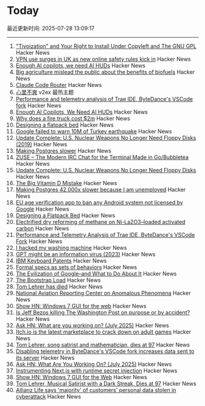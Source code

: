 # Today

最近更新时间: 2025-07-28 13:09:17

--- 
1. ["Tivoization" and Your Right to Install Under Copyleft and The GNU GPL](https://sfconservancy.org/blog/2021/jul/23/tivoization-and-the-gpl-right-to-install/) Hacker News
2. [VPN use surges in UK as new online safety rules kick in](https://www.ft.com/content/356674b0-9f1d-4f95-b1d5-f27570379a9b) Hacker News
3. [Enough AI copilots, we need AI HUDs](https://www.geoffreylitt.com/2025/07/27/enough-ai-copilots-we-need-ai-huds) Hacker News
4. [Big agriculture mislead the public about the benefits of biofuels](https://lithub.com/how-big-agriculture-mislead-the-public-about-the-benefits-of-biofuels/) Hacker News
5. [Claude Code Router](https://github.com/musistudio/claude-code-router) Hacker News
6. [心里不爽](https://www.v2ex.com/t/1148093) v2ex 最热主题
7. [Performance and telemetry analysis of Trae IDE, ByteDance's VSCode fork](https://github.com/segmentationf4u1t/trae_telemetry_research) Hacker News
8. [Enough AI Copilots, We Need AI HUDs](https://www.geoffreylitt.com/2025/07/27/enough-ai-copilots-we-need-ai-huds) Hacker News
9. [Why does a fire truck cost $2m](https://thehustle.co/originals/why-does-a-fire-truck-cost-2-million) Hacker News
10. [Designing a flatpack bed](https://kevinlynagh.com/newsletter/2025_07_flatpack/) Hacker News
11. [Google failed to warn 10M of Turkey earthquake](https://www.bbc.com/news/articles/c77v2kx304go) Hacker News
12. [Update Complete: U.S. Nuclear Weapons No Longer Need Floppy Disks (2019)](https://www.nytimes.com/2019/10/24/us/nuclear-weapons-floppy-disks.html) Hacker News
13. [Making Postgres slower](https://byteofdev.com/posts/making-postgres-slow/) Hacker News
14. [ZUSE – The Modern IRC Chat for the Terminal Made in Go/Bubbletea](https://github.com/babycommando/zuse) Hacker News
15. [Update Complete: U.S. Nuclear Weapons No Longer Need Floppy Disks](https://www.nytimes.com/2019/10/24/us/nuclear-weapons-floppy-disks.html) Hacker News
16. [The Big Vitamin D Mistake](https://pmc.ncbi.nlm.nih.gov/articles/PMC5541280/) Hacker News
17. [Making Postgres 42,000x slower because I am unemployed](https://byteofdev.com/posts/making-postgres-slow/) Hacker News
18. [EU age verification app to ban any Android system not licensed by Google](https://www.reddit.com/r/degoogle/s/YxmPgFes8a) Hacker News
19. [Designing a Flatpack Bed](https://kevinlynagh.com/newsletter/2025_07_flatpack/) Hacker News
20. [Electrified dry reforming of methane on Ni-La2O3–loaded activated carbon](https://www.science.org/doi/10.1126/sciadv.adv1585) Hacker News
21. [Performance and Telemetry Analysis of Trae IDE, ByteDance's VSCode Fork](https://github.com/segmentationf4u1t/trae_telemetry_research) Hacker News
22. [I hacked my washing machine](https://nexy.blog/2025/07/27/how-i-hacked-my-washing-machine/) Hacker News
23. [GPT might be an information virus (2023)](https://nonint.com/2023/03/09/gpt-might-be-an-information-virus/) Hacker News
24. [IBM Keyboard Patents](https://sharktastica.co.uk/topics/patents) Hacker News
25. [Formal specs as sets of behaviors](https://surfingcomplexity.blog/2025/07/26/formal-specs-as-sets-of-behaviors/) Hacker News
26. [The Evilization of Google–and What to Do About It](https://billdembski.substack.com/p/the-evilization-of-googleand-what) Hacker News
27. [The Bootstrap Load](http://www.intel4004.com/btstrp.htm) Hacker News
28. [Tom Lehrer has died](https://www.nytimes.com/2025/07/27/arts/music/tom-lehrer-dead.html) Hacker News
29. [National Aviation Reporting Center on Anomalous Phenomena](https://www.narcap.org) Hacker News
30. [Show HN: Windows 7 GUI for the web](https://khang-nd.github.io/7.css/) Hacker News
31. [Is Jeff Bezos killing The Washington Post on purpose or by accident?](https://news.ycombinator.com/item?id=44703865) Hacker News
32. [Ask HN: What are you working on? (July 2025)](https://news.ycombinator.com/item?id=44702833) Hacker News
33. [Itch.io is the latest marketplace to crack down on adult games](https://techcrunch.com/2025/07/27/itch-io-is-the-latest-marketplace-to-crack-down-on-adult-games/) Hacker News
34. [Tom Lehrer, song satirist and mathematician, dies at 97](https://apnews.com/article/tom-lehrer-son-satirist-mathematician-dies-9caa7ee01faf4fbfb793d7ba984c179d) Hacker News
35. [Disabling telemetry in ByteDance's VSCode fork increases data sent to its server](https://github.com/segmentationf4u1t/trae_telemetry_research) Hacker News
36. [Ask HN: What Are You Working On? (July 2025)](https://news.ycombinator.com/item?id=44702833) Hacker News
37. [Instrumenting Next.js with runtime secret injection](https://phase.dev/blog/instrumenting-nextjs-with-runtime-secret-injection/) Hacker News
38. [Show HN: Windows 7 GUI for the Web](https://khang-nd.github.io/7.css/) Hacker News
39. [Tom Lehrer, Musical Satirist with a Dark Streak, Dies at 97](https://www.nytimes.com/2025/07/27/arts/music/tom-lehrer-dead.html) Hacker News
40. [Allianz Life says 'majority' of customers' personal data stolen in cyberattack](https://techcrunch.com/2025/07/26/allianz-life-says-majority-of-customers-personal-data-stolen-in-cyberattack/) Hacker News
